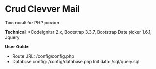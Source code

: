 # Crud Clevver Mail
Test result for PHP positon

**Technical:** *CodeIgniter 2.x, Bootstrap 3.3.7, Bootstrap Date picker 1.6.1, Jquery

**User Guide:**

-   Route URL: /config/config.php
-   Database config: /config/database.php
    Init data: /sql/query.sql